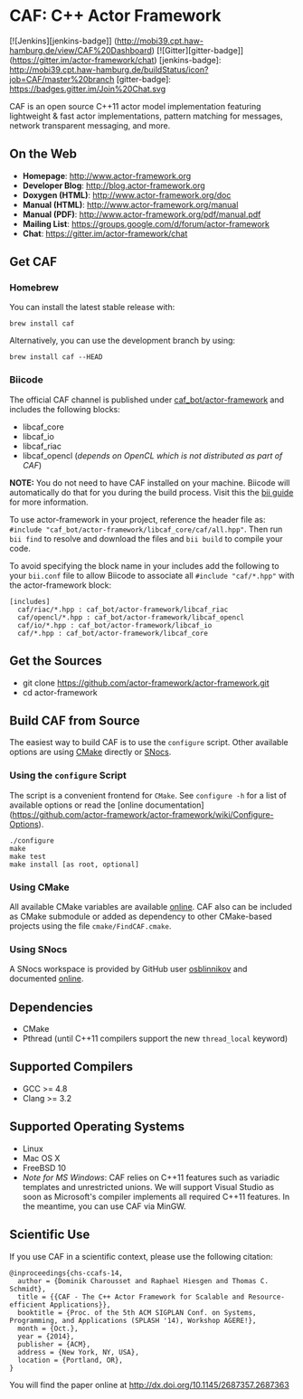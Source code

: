 # CAF: C++ Actor Framework

[![Jenkins][jenkins-badge]]
(http://mobi39.cpt.haw-hamburg.de/view/CAF%20Dashboard)
[![Gitter][gitter-badge]]
(https://gitter.im/actor-framework/chat)
[jenkins-badge]:
http://mobi39.cpt.haw-hamburg.de/buildStatus/icon?job=CAF/master%20branch
[gitter-badge]:
https://badges.gitter.im/Join%20Chat.svg

CAF is an open source C++11 actor model implementation featuring
lightweight & fast actor implementations, pattern matching for messages,
network transparent messaging, and more.

## On the Web

* __Homepage__: http://www.actor-framework.org
* __Developer Blog__: http://blog.actor-framework.org
* __Doxygen (HTML)__: http://www.actor-framework.org/doc
* __Manual (HTML)__: http://www.actor-framework.org/manual
* __Manual (PDF)__: http://www.actor-framework.org/pdf/manual.pdf
* __Mailing List__: https://groups.google.com/d/forum/actor-framework
* __Chat__: https://gitter.im/actor-framework/chat

## Get CAF

### Homebrew

You can install the latest stable release with:

```
brew install caf
```

Alternatively, you can use the development branch by using:

```
brew install caf --HEAD
```

### Biicode

The official CAF channel is published under
[caf_bot/actor-framework](https://www.biicode.com/caf_bot/actor-framework)
and includes the following blocks:

* libcaf_core
* libcaf_io
* libcaf_riac
* libcaf_opencl (*depends on OpenCL which is not distributed as part of CAF*)

**NOTE:** You do not need to have CAF installed on your
machine. Biicode will automatically do that for you during the build process.
Visit this the [bii guide](http://docs.biicode.com/c++/gettingstarted.html)
for more information.

To use actor-framework in your project, reference the header file as:
`#include "caf_bot/actor-framework/libcaf_core/caf/all.hpp"`. Then run
`bii find` to resolve and download the files and `bii build`
to compile your code.

To avoid specifying the block name in your includes add the following to your
`bii.conf` file to allow Biicode to associate all `#include "caf/*.hpp"`
with the actor-framework block:

```
[includes]
  caf/riac/*.hpp : caf_bot/actor-framework/libcaf_riac
  caf/opencl/*.hpp : caf_bot/actor-framework/libcaf_opencl
  caf/io/*.hpp : caf_bot/actor-framework/libcaf_io
  caf/*.hpp : caf_bot/actor-framework/libcaf_core
```

## Get the Sources

* git clone https://github.com/actor-framework/actor-framework.git
* cd actor-framework

## Build CAF from Source

The easiest way to build CAF is to use the `configure` script. Other available
options are using [CMake](http://www.cmake.org/) directly or
[SNocs](https://github.com/airutech/snocs).

### Using the `configure` Script

The script is a convenient frontend for `CMake`. See `configure -h`
for a list of available options or read the
[online documentation]
(https://github.com/actor-framework/actor-framework/wiki/Configure-Options).

```
./configure
make
make test
make install [as root, optional]
```

### Using CMake

All available CMake variables are available
[online](https://github.com/actor-framework/actor-framework/wiki/CMake-Options).
CAF also can be included as CMake submodule or added as dependency to other
CMake-based projects using the file `cmake/FindCAF.cmake`.

### Using SNocs

A SNocs workspace is provided by GitHub user
[osblinnikov](https://github.com/osblinnikov) and documented
[online](https://github.com/actor-framework/actor-framework/wiki/Using-SNocs).

## Dependencies

* CMake
* Pthread (until C++11 compilers support the new `thread_local` keyword)

## Supported Compilers

* GCC >= 4.8
* Clang >= 3.2

## Supported Operating Systems

* Linux
* Mac OS X
* FreeBSD 10
* *Note for MS Windows*: CAF relies on C++11 features such as variadic templates
  and unrestricted unions. We will support Visual Studio as soon as Microsoft's
  compiler implements all required C++11 features. In the meantime, you can
  use CAF via MinGW.

## Scientific Use

If you use CAF in a scientific context, please use the following citation:

```
@inproceedings{chs-ccafs-14,
  author = {Dominik Charousset and Raphael Hiesgen and Thomas C. Schmidt},
  title = {{CAF - The C++ Actor Framework for Scalable and Resource-efficient Applications}},
  booktitle = {Proc. of the 5th ACM SIGPLAN Conf. on Systems, Programming, and Applications (SPLASH '14), Workshop AGERE!},
  month = {Oct.},
  year = {2014},
  publisher = {ACM},
  address = {New York, NY, USA},
  location = {Portland, OR},
}
```

You will find the paper online at http://dx.doi.org/10.1145/2687357.2687363
